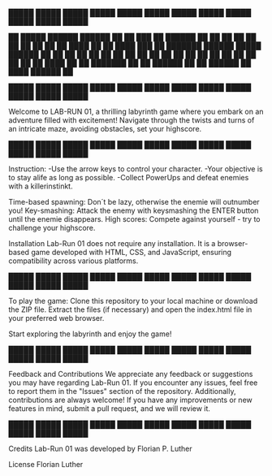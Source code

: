 █████ █████ █████ █████ █████ █████ █████ █████ █████ █████ █████ █████ 

██       █████  ██████        ██████  ██    ██ ███    ██  ██████   ██ 
██      ██   ██ ██   ██       ██   ██ ██    ██ ████   ██ ██  ████ ███ 
██      ███████ ██████  █████ ██████  ██    ██ ██ ██  ██ ██ ██ ██  ██ 
██      ██   ██ ██   ██       ██   ██ ██    ██ ██  ██ ██ ████  ██  ██ 
███████ ██   ██ ██████        ██   ██  ██████  ██   ████  ██████   ██  

█████ █████ █████ █████ █████ █████ █████ █████ █████ █████ █████ █████ 


Welcome to LAB-RUN 01, a thrilling labyrinth game where you embark on an adventure filled with excitement! 
Navigate through the twists and turns of an intricate maze, avoiding obstacles, set your highscore.


█████ █████ █████ █████ █████ █████ █████ █████ █████ █████ █████ █████ 

                                                            
Instruction:
-Use the arrow keys to control your character.
-Your objective is to stay alife as long as possible.
-Collect PowerUps and defeat enemies with a killerinstinkt.


Time-based spawning: Don´t be lazy, otherwise the enemie will outnumber you!
Key-smashing: Attack the enemy with keysmashing the ENTER button until the enemie disappears.
High scores: Compete against yourself - try to challenge your highscore.

Installation
Lab-Run 01 does not require any installation. 
It is a browser-based game developed with HTML, CSS, and JavaScript, ensuring compatibility across various platforms.


█████ █████ █████ █████ █████ █████ █████ █████ █████ █████ █████ █████ 


To play the game:
Clone this repository to your local machine or download the ZIP file.
Extract the files (if necessary) and open the index.html file in your preferred web browser.

Start exploring the labyrinth and enjoy the game!


█████ █████ █████ █████ █████ █████ █████ █████ █████ █████ █████ █████ 


Feedback and Contributions
We appreciate any feedback or suggestions you may have regarding Lab-Run 01. If you encounter any issues, feel free to report them in the "Issues" section of the repository. Additionally, contributions are always welcome! If you have any improvements or new features in mind, submit a pull request, and we will review it.


█████ █████ █████ █████ █████ █████ █████ █████ █████ █████ █████ █████ 


Credits
Lab-Run 01 was developed by Florian P. Luther


License
Florian Luther
